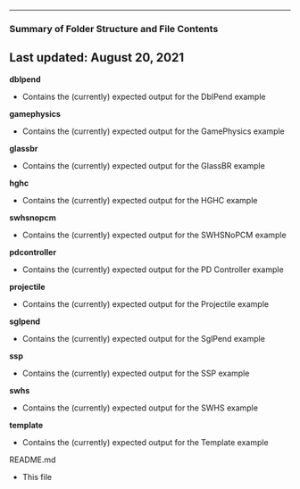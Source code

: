 --------------------------------------------------
### Summary of Folder Structure and File Contents
Last updated: August 20, 2021
--------------------------------------------------

**dblpend**
  - Contains the (currently) expected output for the DblPend example

**gamephysics**
  - Contains the (currently) expected output for the GamePhysics example

**glassbr**
  - Contains the (currently) expected output for the GlassBR example

**hghc**
  - Contains the (currently) expected output for the HGHC example

**swhsnopcm**
  - Contains the (currently) expected output for the SWHSNoPCM example
  
**pdcontroller**
  - Contains the (currently) expected output for the PD Controller example

**projectile**
  - Contains the (currently) expected output for the Projectile example

**sglpend**
  - Contains the (currently) expected output for the SglPend example

**ssp**
  - Contains the (currently) expected output for the SSP example

**swhs**
  - Contains the (currently) expected output for the SWHS example

**template**
  - Contains the (currently) expected output for the Template example


README.md
  - This file

